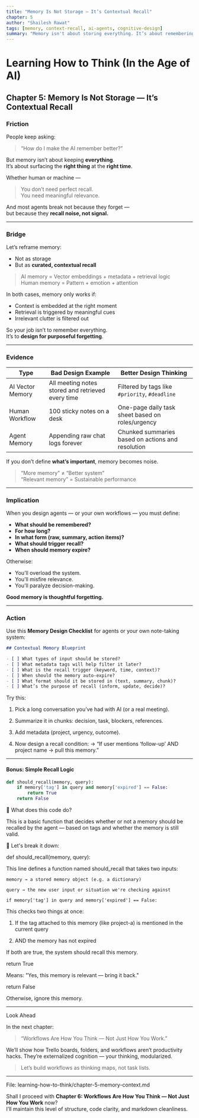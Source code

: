 ```yaml
---
title: "Memory Is Not Storage — It’s Contextual Recall"
chapter: 5
author: "Shailesh Rawat"
tags: [memory, context-recall, ai-agents, cognitive-design]
summary: "Memory isn't about storing everything. It’s about remembering what matters — when it matters. This chapter reframes memory as dynamic context, not static storage."
---
```


# Learning How to Think (In the Age of AI)

## Chapter 5: Memory Is Not Storage — It’s Contextual Recall

### Friction

People keep asking:  
> “How do I make the AI remember better?”

But memory isn’t about keeping **everything**.  
It’s about surfacing the **right thing** at the **right time**.

Whether human or machine —  
> You don’t need perfect recall.  
> You need meaningful relevance.

And most agents break not because they forget —  
but because they **recall noise, not signal.**

---

### Bridge

Let’s reframe memory:  
- Not as storage  
- But as **curated, contextual recall**

> AI memory = Vector embeddings + metadata + retrieval logic  
> Human memory = Pattern + emotion + attention

In both cases, memory only works if:
- Context is embedded at the right moment
- Retrieval is triggered by meaningful cues
- Irrelevant clutter is filtered out

So your job isn’t to remember everything.  
It’s to **design for purposeful forgetting**.

---

### Evidence

| Type            | Bad Design Example                                         | Better Design Thinking                             |
|------------------|------------------------------------------------------------|----------------------------------------------------|
| AI Vector Memory | All meeting notes stored and retrieved every time         | Filtered by tags like `#priority`, `#deadline`     |
| Human Workflow   | 100 sticky notes on a desk                                | One-page daily task sheet based on roles/urgency   |
| Agent Memory     | Appending raw chat logs forever                           | Chunked summaries based on actions and resolution  |

If you don’t define **what’s important**, memory becomes noise.

> “More memory” ≠ “Better system”  
> “Relevant memory” = Sustainable performance

---

### Implication

When you design agents — or your own workflows — you must define:

- **What should be remembered?**
- **For how long?**
- **In what form (raw, summary, action items)?**
- **What should trigger recall?**
- **When should memory expire?**

Otherwise:
- You’ll overload the system.
- You’ll misfire relevance.
- You’ll paralyze decision-making.

**Good memory is thoughtful forgetting.**

---

### Action

Use this **Memory Design Checklist** for agents or your own note-taking system:

```markdown
## Contextual Memory Blueprint

- [ ] What types of input should be stored?
- [ ] What metadata tags will help filter it later?
- [ ] What is the recall trigger (keyword, time, context)?
- [ ] When should the memory auto-expire?
- [ ] What format should it be stored in (text, summary, chunk)?
- [ ] What’s the purpose of recall (inform, update, decide)?
```

Try this:

1. Pick a long conversation you’ve had with AI (or a real meeting).


2. Summarize it in chunks: decision, task, blockers, references.


3. Add metadata (project, urgency, outcome).


4. Now design a recall condition:
→ “If user mentions ‘follow-up’ AND project name → pull this memory.”




---

#### Bonus: Simple Recall Logic

```python
def should_recall(memory, query):
    if memory['tag'] in query and memory['expired'] == False:
        return True
    return False
```

🧠 What does this code do?

This is a basic function that decides whether or not a memory should be recalled by the agent — based on tags and whether the memory is still valid.

🧩 Let's break it down:

def should_recall(memory, query):

This line defines a function named should_recall that takes two inputs:

```
memory → a stored memory object (e.g. a dictionary)

query → the new user input or situation we're checking against

if memory['tag'] in query and memory['expired'] == False:
```

This checks two things at once:

1. If the tag attached to this memory (like project-a) is mentioned in the current query


2. AND the memory has not expired



If both are true, the system should recall this memory.

return True

Means: "Yes, this memory is relevant — bring it back."

return False

Otherwise, ignore this memory.


---

Look Ahead

In the next chapter:

> “Workflows Are How You Think — Not Just How You Work.”



We’ll show how Trello boards, folders, and workflows aren’t productivity hacks.
They’re externalized cognition — your thinking, modularized.

> Let’s build workflows as thinking maps, not task lists.




---

File: learning-how-to-think/chapter-5-memory-context.md

Shall I proceed with **Chapter 6: Workflows Are How You Think — Not Just How You Work** now?  
I’ll maintain this level of structure, code clarity, and markdown cleanliness.

